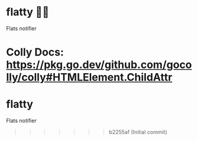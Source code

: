 # flatty 🕵🏾
Flats notifier

Colly Docs: https://pkg.go.dev/github.com/gocolly/colly#HTMLElement.ChildAttr
=======
# flatty
Flats notifier
>>>>>>> b2255af (Initial commit)
